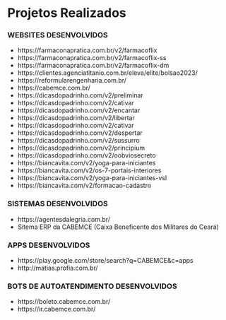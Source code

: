 <!DOCTYPE html>
<html lang="pt-BR">

<body>

<h1>Projetos Realizados</h1>

<h3>WEBSITES DESENVOLVIDOS</h3>

<ul>
<li>https://farmaconapratica.com.br/v2/farmacoflix</li>
<li>https://farmaconapratica.com.br/v2/farmacoflix-ss</li>
<li>https://farmaconapratica.com.br/v2/farmacoflix-dm</li>
<li>https://clientes.agenciatitanio.com.br/eleva/elite/bolsao2023/</li>
<li>https://reformularengenharia.com.br/</li>
<li>https://cabemce.com.br/</li>
<li>https://dicasdopadrinho.com/v2/preliminar</li>
<li>https://dicasdopadrinho.com/v2/cativar</li>
<li>https://dicasdopadrinho.com/v2/encantar</li>
<li>https://dicasdopadrinho.com/v2/libertar</li>
<li>https://dicasdopadrinho.com/v2/cativar</li>
<li>https://dicasdopadrinho.com/v2/despertar</li>
<li>https://dicasdopadrinho.com/v2/sussurro</li>
<li>https://dicasdopadrinho.com/v2/principium</li>
<li>https://dicasdopadrinho.com/v2/oobviosecreto</li>
<li>https://biancavita.com/v2/yoga-para-iniciantes</li>
<li>https://biancavita.com/v2/os-7-portais-interiores</li>
<li>https://biancavita.com/v2/yoga-para-iniciantes-vsl</li>
<li>https://biancavita.com/v2/formacao-cadastro</li>
</ul>

<h3>SISTEMAS DESENVOLVIDOS</h3>
<ul>
<li>https://agentesdalegria.com.br/</li>
<li>Sitema ERP da CABEMCE (Caixa Beneficente dos Militares do Ceará)</li>
</ul>  
  
  
<h3>APPS DESENVOLVIDOS</h3>

<ul>
<li>https://play.google.com/store/search?q=CABEMCE&c=apps</li>
<li>http://matias.profia.com.br/</li>
</ul>

<h3>BOTS DE AUTOATENDIMENTO DESENVOLVIDOS </h3>

<ul>
<li>https://boleto.cabemce.com.br/</li>
<li>https://ir.cabemce.com.br/</li>
</ul>

</body>

</html>
